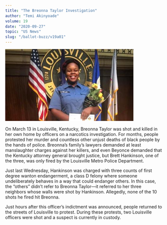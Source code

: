 ```yaml
---
title: "The Breonna Taylor Investigation"
author: "Temi Akinyoade"
volume: 19
date: "2020-09-27"
topic: "US News"
slug: "/ballot-buzz/v19a01"
---
```


![](./img/v19a01img.jpg)

On March 13 in Louisville, Kentucky, Breonna Taylor was shot and killed in her own home by officers on a narcotics investigation. For months, people protested her murder and countless other unjust deaths of black people by the hands of police. Breonna’s family’s lawyers demanded at least manslaughter charges against her killers, and even Beyonce demanded that the Kentucky attorney general brought justice, but Brett Hankinson, one of the three, was only fired by the Louisville Metro Police Department.

Just last Wednesday, Hankinson was charged with three counts of first degree wanton endangerment, a class D felony where someone undeliberately behaves in a way that could endanger others. In this case, the “others” didn’t refer to Breonna Taylor—it referred to her three neighbors whose walls were shot by Hankinson. Allegedly, none of the 10 shots he fired hit Breonna.

Just hours after this officer’s indictment was announced, people returned to the streets of Louisville to protest. During these protests, two Louisville officers were shot and a suspect is currently in custody.